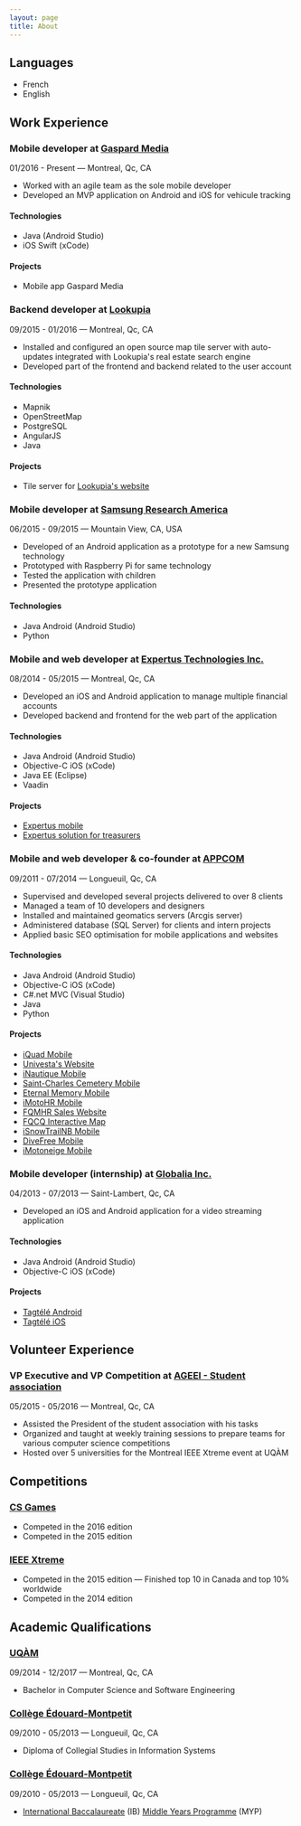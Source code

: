 ```yaml
---
layout: page
title: About
---
```


## Languages
* French
* English

## Work Experience

### Mobile developer at [Gaspard Media](https://gaspardmedia.com)
<span class="metadata">01/2016 - Present &mdash; Montreal, Qc, CA</span>

* Worked with an agile team as the sole mobile developer
* Developed an MVP application on Android and iOS for vehicule tracking

#### Technologies
* Java (Android Studio)
* iOS Swift (xCode)

#### Projects
* Mobile app Gaspard Media 

### Backend developer at [Lookupia](https://lookupia.com)
<span class="metadata">09/2015 - 01/2016 &mdash; Montreal, Qc, CA</span>

* Installed and configured an open source map tile server with auto-updates integrated with Lookupia's real estate search engine
* Developed part of the frontend and backend related to the user account

#### Technologies
* Mapnik
* OpenStreetMap
* PostgreSQL
* AngularJS
* Java

#### Projects
* Tile server for [Lookupia's website](https://lookupia.com)

### Mobile developer at [Samsung Research America](https://www.sra.samsung.com)
<span class="metadata">06/2015 - 09/2015 &mdash; Mountain View, CA, USA</span>

* Developed of an Android application as a prototype for a new Samsung technology
* Prototyped with Raspberry Pi for same technology
* Tested the application with children
* Presented the prototype application

#### Technologies
* Java Android (Android Studio)
* Python

### Mobile and web developer at [Expertus Technologies Inc.](http://www.expertus.ca/)
<span class="metadata">08/2014 - 05/2015 &mdash; Montreal, Qc, CA</span>

* Developed an iOS and Android application to manage multiple financial accounts
* Developed backend and frontend for the web part of the application

#### Technologies
* Java Android (Android Studio)
* Objective-C iOS (xCode)
* Java EE (Eclipse)
* Vaadin

#### Projects
* [Expertus mobile](http://www.expertus.ca/solutions/expertus-mobile)
* [Expertus solution for treasurers](http://www.expertus.ca/solutions/expertus-solution-for-treasurers)

### Mobile and web developer &amp; co-founder at [APPCOM](https://appcom.ca)
<span class="metadata">09/2011 - 07/2014 &mdash; Longueuil, Qc, CA</span>

* Supervised and developed several projects delivered to over 8 clients
* Managed a team of 10 developers and designers
* Installed and maintained geomatics servers (Arcgis server)
* Administered database (SQL Server) for clients and intern projects
* Applied basic SEO optimisation for mobile applications and websites

#### Technologies
* Java Android (Android Studio)
* Objective-C iOS (xCode)
* C#.net MVC (Visual Studio)
* Java
* Python

#### Projects
* [iQuad Mobile](http://www.appcom.ca/en/portfolio/iquad/)
* [Univesta's Website](http://appcom.ca/en/portfolio/univesta-website)
* [iNautique Mobile](http://appcom.ca/en/portfolio/inautique)
* [Saint-Charles Cemetery Mobile](http://appcom.ca/en/portfolio/cimetiere-saint-charles-mobile)
* [Eternal Memory Mobile](http://appcom.ca/en/portfolio/eternal-memory)
* [iMotoHR Mobile](http://appcom.ca/en/portfolio/imotohr)
* [FQMHR Sales Website](http://appcom.ca/en/portfolio/fqmhr-sale-website)
* [FQCQ Interactive Map](http://appcom.ca/en/portfolio/fqcq-interactive-map)
* [iSnowTrailNB Mobile](http://appcom.ca/en/portfolio/isnowtrailnb)
* [DiveFree Mobile](http://appcom.ca/en/portfolio/divefree)
* [iMotoneige Mobile](http://appcom.ca/en/portfolio/imotoneige-2012)

### Mobile developer (internship) at [Globalia Inc.](https://www.globalia.ca/en/)
<span class="metadata">04/2013 - 07/2013 &mdash; Saint-Lambert, Qc, CA</span>

* Developed an iOS and Android application for a video streaming application

#### Technologies
* Java Android (Android Studio)
* Objective-C iOS (xCode)

#### Projects
* [Tagtélé Android](http://play.google.com/store/apps/details?id=ca.globalia.tagtele&hl=en)
* [Tagtélé iOS](http://itunes.apple.com/ca/app/tagtele/id656849641?mt=8)

## Volunteer Experience

### VP Executive and VP Competition at [AGEEI - Student association](http://ageei.uqam.ca/)
<span class="metadata">05/2015 - 05/2016 &mdash; Montreal, Qc, CA</span>

* Assisted the President of the student association with his tasks
* Organized and taught at weekly training sessions to prepare teams for various computer science competitions
* Hosted over 5 universities for the Montreal IEEE Xtreme event at UQÀM

## Competitions

### [CS Games](http://csgames.org/corpo/)
* Competed in the 2016 edition
* Competed in the 2015 edition

### [IEEE Xtreme](http://www.ieee.org/membership_services/membership/students/competitions/xtreme/index.html)
* Competed in the 2015 edition &mdash; Finished top 10 in Canada and top 10% worldwide
* Competed in the 2014 edition

## Academic Qualifications

### [UQÀM](http://uqam.ca/)
<span class="metadata">09/2014 - 12/2017 &mdash; Montreal, Qc, CA</span>

* Bachelor in Computer Science and Software Engineering

### [Collège Édouard-Montpetit](http://www.cegepmontpetit.ca/)
<span class="metadata">09/2010 - 05/2013 &mdash; Longueuil, Qc, CA</span>

* Diploma of Collegial Studies in Information Systems

### [Collège Édouard-Montpetit](http://www.cegepmontpetit.ca/)
<span class="metadata">09/2010 - 05/2013 &mdash; Longueuil, Qc, CA</span>

* [International Baccalaureate](http://www.ibo.org/) (IB) [Middle Years Programme](http://www.ibo.org/programmes/middle-years-programme/) (MYP)
